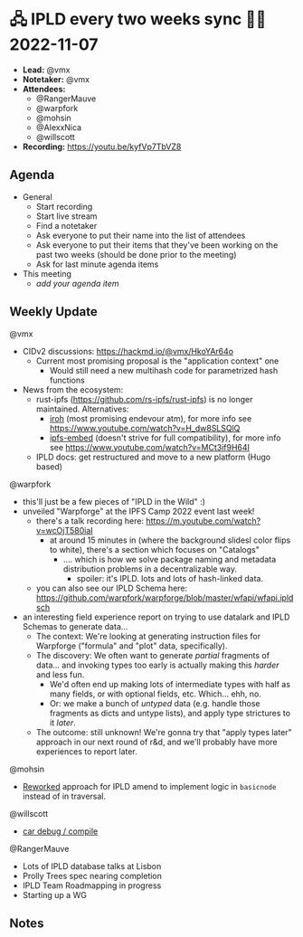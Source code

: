 # 🖧 IPLD every two weeks sync 🙌🏽 2022-11-07

- **Lead:** @vmx
- **Notetaker:** @vmx
- **Attendees:**
  - @RangerMauve
  - @warpfork
  - @mohsin
  - @AlexxNica
  - @willscott
- **Recording:** https://youtu.be/kyfVp7TbVZ8


## Agenda

- General
  - Start recording
  - Start live stream
  - Find a notetaker
  - Ask everyone to put their name into the list of attendees
  - Ask everyone to put their items that they've been working on the past two weeks (should be done prior to the meeting)
  - Ask for last minute agenda items
- This meeting
  - _add your agenda item_


## Weekly Update

@vmx
 - CIDv2 discussions: https://hackmd.io/@vmx/HkoYAr64o
   - Current most promising proposal is the "application context" one
     - Would still need a new multihash code for parametrized hash functions
 - News from the ecosystem:
   - rust-ipfs (https://github.com/rs-ipfs/rust-ipfs) is no longer maintained. Alternatives:
     - [iroh](https://github.com/n0-computer/iroh/) (most promising endevour atm), for more info see https://www.youtube.com/watch?v=H_dw8SLSQlQ
     - [ipfs-embed](https://github.com/ipfs-rust/ipfs-embed/) (doesn't strive for full compatibility), for more info see https://www.youtube.com/watch?v=MCt3if9H64I
   - IPLD docs: get restructured and move to a new platform (Hugo based) 

@warpfork
 - this'll just be a few pieces of "IPLD in the Wild" :)
 - unveiled "Warpforge" at the IPFS Camp 2022 event last week!
     - there's a talk recording here: https://m.youtube.com/watch?v=wcOjT580iaI
         - at around 15 minutes in (where the background slidesl color flips to white), there's a section which focuses on "Catalogs"
             - .... which is how we solve package naming and metadata distribution problems in a decentralizable way.
                 - spoiler: it's IPLD.  lots and lots of hash-linked data.
     - you can also see our IPLD Schema here: https://github.com/warpfork/warpforge/blob/master/wfapi/wfapi.ipldsch
 - an interesting field experience report on trying to use datalark and IPLD Schemas to generate data...
     - The context: We're looking at generating instruction files for Warpforge ("formula" and "plot" data, specifically).
     - The discovery: We often want to generate _partial_ fragments of data... and invoking types too early is actually making this _harder_ and less fun.
         - We'd often end up making lots of intermediate types with half as many fields, or with optional fields, etc.  Which... ehh, no.
         - Or: we make a bunch of _untyped_ data (e.g. handle those fragments as dicts and untype lists), and apply type strictures to it _later_.
     - The outcome: still unknown!  We're gonna try that "apply types later" approach in our next round of r&d, and we'll probably have more experiences to report later.


@mohsin
 - [Reworked](https://github.com/ipld/go-ipld-prime/pull/445) approach for IPLD amend to implement logic in `basicnode` instead of in traversal.


@willscott 
- [car debug / compile](https://github.com/ipld/go-car/pull/341)

@RangerMauve
 - Lots of IPLD database talks at Lisbon
 - Prolly Trees spec nearing completion
 - IPLD Team Roadmapping in progress
 - Starting up a WG



## Notes

<!-- After each call, the notetaker submits a PR to https://github.com/ipld/team-mgmt to store the notes on the meeting-notes folder -->

